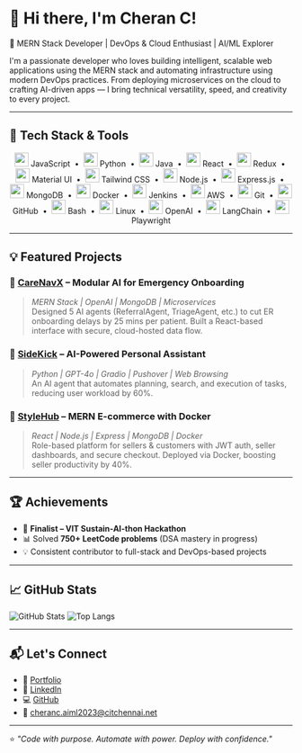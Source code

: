 # 👋 Hi there, I'm Cheran C!

🎯 MERN Stack Developer | DevOps & Cloud Enthusiast | AI/ML Explorer

I'm a passionate developer who loves building intelligent, scalable web applications using the MERN stack and automating infrastructure using modern DevOps practices. From deploying microservices on the cloud to crafting AI-driven apps — I bring technical versatility, speed, and creativity to every project.

---

## 🚀 Tech Stack & Tools

<div align="center">

<img src="https://cdn.jsdelivr.net/gh/devicons/devicon/icons/javascript/javascript-original.svg" height="25" /> JavaScript &nbsp;•&nbsp;
<img src="https://cdn.jsdelivr.net/gh/devicons/devicon/icons/python/python-original.svg" height="25" /> Python &nbsp;•&nbsp;
<img src="https://cdn.jsdelivr.net/gh/devicons/devicon/icons/java/java-original.svg" height="25" /> Java &nbsp;•&nbsp;
<img src="https://cdn.jsdelivr.net/gh/devicons/devicon/icons/react/react-original.svg" height="25" /> React &nbsp;•&nbsp;
<img src="https://cdn.jsdelivr.net/gh/devicons/devicon/icons/redux/redux-original.svg" height="25" /> Redux &nbsp;•&nbsp;
<img src="https://cdn.jsdelivr.net/gh/devicons/devicon/icons/materialui/materialui-original.svg" height="25" /> Material UI &nbsp;•&nbsp;
<img src="https://cdn.jsdelivr.net/gh/devicons/devicon/icons/tailwindcss/tailwindcss-plain.svg" height="25" /> Tailwind CSS &nbsp;•&nbsp;
<img src="https://cdn.jsdelivr.net/gh/devicons/devicon/icons/nodejs/nodejs-original.svg" height="25" /> Node.js &nbsp;•&nbsp;
<img src="https://cdn.jsdelivr.net/gh/devicons/devicon/icons/express/express-original.svg" height="25" /> Express.js &nbsp;•&nbsp;
<img src="https://cdn.jsdelivr.net/gh/devicons/devicon/icons/mongodb/mongodb-original.svg" height="25" /> MongoDB &nbsp;•&nbsp;
<img src="https://cdn.jsdelivr.net/gh/devicons/devicon/icons/docker/docker-original.svg" height="25" /> Docker &nbsp;•&nbsp;
<img src="https://cdn.jsdelivr.net/gh/devicons/devicon/icons/jenkins/jenkins-original.svg" height="25" /> Jenkins &nbsp;•&nbsp;
<img src="https://cdn.jsdelivr.net/gh/devicons/devicon/icons/amazonwebservices/amazonwebservices-original.svg" height="25" /> AWS &nbsp;•&nbsp;
<img src="https://cdn.jsdelivr.net/gh/devicons/devicon/icons/git/git-original.svg" height="25" /> Git &nbsp;•&nbsp;
<img src="https://cdn.jsdelivr.net/gh/devicons/devicon/icons/github/github-original.svg" height="25" /> GitHub &nbsp;•&nbsp;
<img src="https://cdn.jsdelivr.net/gh/devicons/devicon/icons/bash/bash-original.svg" height="25" /> Bash &nbsp;•&nbsp;
<img src="https://cdn.jsdelivr.net/gh/devicons/devicon/icons/linux/linux-original.svg" height="25" /> Linux &nbsp;•&nbsp;
<img src="https://avatars.githubusercontent.com/u/14957082?s=200&v=4" height="25" /> OpenAI &nbsp;•&nbsp;
<img src="https://avatars.githubusercontent.com/u/22247014?s=200&v=4" height="25" /> LangChain &nbsp;•&nbsp;
<img src="https://avatars.githubusercontent.com/u/16236543?s=200&v=4" height="25" /> Playwright

</div>

---


## 💡 Featured Projects

### 🏥 [CareNavX](https://github.com/aj1seven/CareNavX) – Modular AI for Emergency Onboarding  
> *MERN Stack | OpenAI | MongoDB | Microservices*  
Designed 5 AI agents (ReferralAgent, TriageAgent, etc.) to cut ER onboarding delays by 25 mins per patient. Built a React-based interface with secure, cloud-hosted data flow.

### 🤖 [SideKick](https://github.com/aj1seven/SideKick) – AI-Powered Personal Assistant  
> *Python | GPT-4o | Gradio | Pushover | Web Browsing*  
An AI agent that automates planning, search, and execution of tasks, reducing user workload by 60%.

### 🛒 [StyleHub](https://github.com/aj1seven/Stylehub) – MERN E-commerce with Docker  
> *React | Node.js | Express | MongoDB | Docker*  
Role-based platform for sellers & customers with JWT auth, seller dashboards, and secure checkout. Deployed via Docker, boosting seller productivity by 40%.

---

## 🏆 Achievements

- 🏁 **Finalist – VIT Sustain-AI-thon Hackathon**  
- 📊 Solved **750+ LeetCode problems** (DSA mastery in progress)  
- 💡 Consistent contributor to full-stack and DevOps-based projects

---

## 📈 GitHub Stats

![GitHub Stats](https://github-readme-stats.vercel.app/api?username=aj1seven&show_icons=true&theme=radical)
![Top Langs](https://github-readme-stats.vercel.app/api/top-langs/?username=aj1seven&layout=compact&theme=radical)

---

## 📬 Let's Connect

- 🔗 [Portfolio](https://cheranconline.vercel.app/)
- 💼 [LinkedIn](https://www.linkedin.com/in/aj1seven/)
- 💻 [GitHub](https://github.com/aj1seven)
- 📧 cheranc.aiml2023@citchennai.net

---

⭐ *"Code with purpose. Automate with power. Deploy with confidence."*
